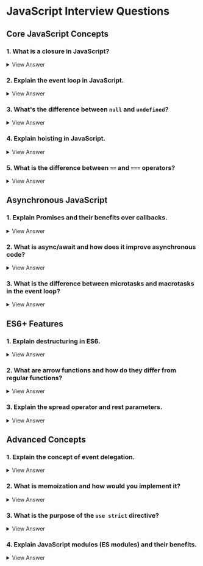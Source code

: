 # JavaScript Interview Questions

## Core JavaScript Concepts

### 1. What is a closure in JavaScript?

<details>
<summary>View Answer</summary>

A closure is a function that has access to its own scope, the outer function's scope, and the global scope, even after the outer function has finished executing. It "closes over" the variables from its parent function's scope.

**Example:**

```javascript
function createCounter() {
  let count = 0; // This variable is "closed over"

  return function () {
    count += 1;
    return count;
  };
}

const counter = createCounter();
console.log(counter()); // 1
console.log(counter()); // 2
```

</details>

### 2. Explain the event loop in JavaScript.

<details>
<summary>View Answer</summary>

The event loop is a mechanism that allows JavaScript to perform non-blocking operations despite being single-threaded. It works by:

1. Executing code in the call stack
2. Moving asynchronous tasks (like callbacks, promises, and event handlers) to the task queue or microtask queue when they're ready
3. When the call stack is empty, moving tasks from the queues to the call stack

The event loop continuously checks if the call stack is empty, and if it is, it takes the first task from the queue and pushes it to the call stack for execution.

Microtasks (from Promises) have priority over regular tasks (from setTimeout, events, etc.).

</details>

### 3. What's the difference between `null` and `undefined`?

<details>
<summary>View Answer</summary>

- `undefined` means a variable has been declared but has not been assigned a value
- `null` is an assignment value that represents no value or no object
- `undefined` is a type itself, while `null` is an object
- `typeof undefined` is 'undefined', whereas `typeof null` is 'object' (this is considered a bug in JavaScript)
</details>

### 4. Explain hoisting in JavaScript.

<details>
<summary>View Answer</summary>

Hoisting is JavaScript's default behavior of moving declarations to the top of the current scope during the compilation phase.

- Variable declarations (`var`) are hoisted and initialized with `undefined`
- `let` and `const` declarations are hoisted but not initialized (Temporal Dead Zone)
- Function declarations are hoisted completely with their implementation
- Function expressions are not hoisted with their implementation

```javascript
// This works because of hoisting
sayHello();

function sayHello() {
  console.log("Hello");
}

// This doesn't work - TypeError
sayGoodbye();

var sayGoodbye = function () {
  console.log("Goodbye");
};
```

</details>

### 5. What is the difference between `==` and `===` operators?

<details>
<summary>View Answer</summary>

- `==` (loose equality) compares values after type conversion
- `===` (strict equality) compares both value and type without conversion
- `===` is generally preferred as it avoids unexpected type coercion issues
</details>

## Asynchronous JavaScript

### 1. Explain Promises and their benefits over callbacks.

<details>
<summary>View Answer</summary>

Promises are objects representing the eventual completion or failure of an asynchronous operation. Benefits include:

- Avoiding callback hell (deeply nested callbacks)
- Better error handling with `.catch()`
- Chaining with `.then()`
- Composability with `Promise.all()`, `Promise.race()`, etc.
- A more readable flow of asynchronous operations
</details>

### 2. What is async/await and how does it improve asynchronous code?

<details>
<summary>View Answer</summary>

`async/await` is syntactic sugar on top of Promises that allows asynchronous code to be written in a more synchronous style.

- An `async` function always returns a Promise
- The `await` keyword pauses execution until the Promise resolves
- It makes asynchronous code more readable and maintainable
- It simplifies error handling using try/catch blocks

```javascript
// Promise-based approach
function getUserData() {
  return fetch("/api/user")
    .then((response) => response.json())
    .then((data) => console.log(data))
    .catch((error) => console.error(error));
}

// async/await approach
async function getUserData() {
  try {
    const response = await fetch("/api/user");
    const data = await response.json();
    console.log(data);
  } catch (error) {
    console.error(error);
  }
}
```

</details>

### 3. What is the difference between microtasks and macrotasks in the event loop?

<details>
<summary>View Answer</summary>

- **Macrotasks**: setTimeout, setInterval, setImmediate, I/O operations, UI rendering
- **Microtasks**: Promise callbacks, queueMicrotask, MutationObserver callbacks

The event loop prioritizes microtasks over macrotasks. After each macrotask, the event loop will empty the entire microtask queue before moving on to the next macrotask.

</details>

## ES6+ Features

### 1. Explain destructuring in ES6.

<details>
<summary>View Answer</summary>

Destructuring is a JavaScript expression that allows extracting values from arrays or properties from objects into distinct variables.

```javascript
// Array destructuring
const [first, second, ...rest] = [1, 2, 3, 4, 5];
console.log(first, second, rest); // 1, 2, [3, 4, 5]

// Object destructuring
const { name, age, job = "Developer" } = { name: "John", age: 30 };
console.log(name, age, job); // 'John', 30, 'Developer'
```

</details>

### 2. What are arrow functions and how do they differ from regular functions?

<details>
<summary>View Answer</summary>

Arrow functions are a more concise syntax for writing functions in ES6. Key differences:

- Shorter syntax: `(params) => expression` or `(params) => { statements }`
- No `this` binding: `this` is lexically inherited from the surrounding code
- No `arguments` object
- Cannot be used as constructors (no `new` keyword)
- No `super` or `new.target`
- Implicit return for single-expression functions
</details>

### 3. Explain the spread operator and rest parameters.

<details>
<summary>View Answer</summary>

- **Spread operator** (`...`) expands an iterable (array, string) into individual elements

```javascript
const arr1 = [1, 2, 3];
const arr2 = [...arr1, 4, 5]; // [1, 2, 3, 4, 5]

const obj1 = { a: 1, b: 2 };
const obj2 = { ...obj1, c: 3 }; // { a: 1, b: 2, c: 3 }
```

- **Rest parameters** (`...`) collect multiple elements into an array

```javascript
function sum(...numbers) {
  return numbers.reduce((acc, num) => acc + num, 0);
}

sum(1, 2, 3, 4); // 10
```

</details>

## Advanced Concepts

### 1. Explain the concept of event delegation.

<details>
<summary>View Answer</summary>

Event delegation is a technique where instead of attaching an event listener to each individual similar element, the event listener is attached to a parent element. Events that occur on the children "bubble up" to the parent. This is more efficient for:

- Dynamically created elements
- Large numbers of similar elements
- Reduced memory usage

```javascript
// Instead of this:
document.querySelectorAll("li").forEach((item) => {
  item.addEventListener("click", handleClick);
});

// Use this:
document.querySelector("ul").addEventListener("click", (event) => {
  if (event.target.tagName === "LI") {
    handleClick(event);
  }
});
```

</details>

### 2. What is memoization and how would you implement it?

<details>
<summary>View Answer</summary>

Memoization is an optimization technique that stores the results of expensive function calls and returns the cached result when the same inputs occur again.

```javascript
function memoize(fn) {
  const cache = {};

  return function (...args) {
    const key = JSON.stringify(args);
    if (cache[key]) {
      return cache[key];
    }

    const result = fn.apply(this, args);
    cache[key] = result;
    return result;
  };
}

// Usage
const expensiveFunction = memoize((n) => {
  console.log("Computing...");
  return n * n;
});

console.log(expensiveFunction(10)); // Computing... 100
console.log(expensiveFunction(10)); // 100 (from cache)
```

</details>

### 3. What is the purpose of the `use strict` directive?

<details>
<summary>View Answer</summary>

`"use strict"` is a literal expression that enables strict mode in JavaScript. It helps by:

- Preventing the use of undeclared variables
- Making assignments to non-writable properties throw errors
- Making attempts to delete undeletable properties throw errors
- Requiring unique parameter names in functions
- Making `this` undefined in functions called without an object context
- Forbidding octal syntax and the `with` statement
- Helping code run faster by enabling optimizations
</details>

### 4. Explain JavaScript modules (ES modules) and their benefits.

<details>
<summary>View Answer</summary>

ES modules are a standard format to package JavaScript code for reuse. Features include:

- Each module has its own scope (no global namespace pollution)
- Static structure (imports/exports can't be changed at runtime)
- Default and named exports/imports
- Top-level `await` (in modern browsers)
- Better dependency management
- Tree-shaking capability for optimized bundling

```javascript
// Exporting
export const PI = 3.14159;
export function circleArea(radius) {
  return PI * radius * radius;
}
export default class Circle {
  /* ... */
}

// Importing
import Circle, { PI, circleArea } from "./circle.js";
```

</details>

